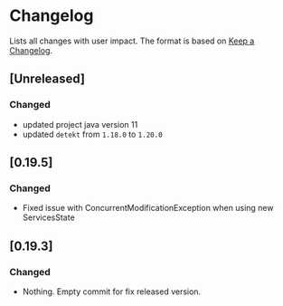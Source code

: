 # Changelog

Lists all changes with user impact.
The format is based on [Keep a Changelog](http://keepachangelog.com/en/1.0.0/).

## [Unreleased]
### Changed
- updated project java version 11
- updated `detekt` from `1.18.0` to `1.20.0`

## [0.19.5]
### Changed 
- Fixed issue with ConcurrentModificationException when using new ServicesState

## [0.19.3]
### Changed
- Nothing. Empty commit for fix released version.
